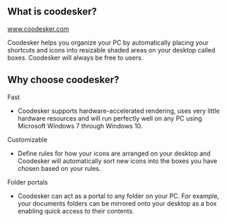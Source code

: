 ## What is coodesker?
www.coodesker.com

Coodesker helps you organize your PC by automatically placing your shortcuts and icons into resizable shaded areas on your desktop called boxes. Coodesker will always be free to users.
## Why choose coodesker?

Fast
* Coodesker supports hardware-accelerated rendering, uses very little hardware resources and will run perfectly well on any PC using Microsoft Windows 7 through Windows 10.

Customizable
* Define rules for how your icons are arranged on your desktop and Coodesker will automatically sort new icons into the boxes you have chosen based on your rules.

Folder portals
* Coodesker can act as a portal to any folder on your PC. For example, your documents folders can be mirrored onto your desktop as a box enabling quick access to their contents.
